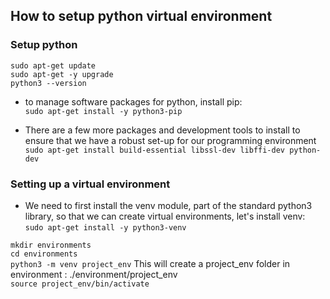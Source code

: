 ## How to setup python virtual environment 
### Setup python
```sudo apt-get update```  
```sudo apt-get -y upgrade```  
```python3 --version```  
* to manage software packages for python, install pip:  
```sudo apt-get install -y python3-pip```  
  
* There are a few more packages and development tools to install to ensure that we have a robust set-up for our programming environment   
```sudo apt-get install build-essential libssl-dev libffi-dev python-dev```  
  
### Setting up a virtual environment  
* We need to first install the venv module, part of the standard python3 library, so that we can create virtual environments, let's install venv:  
```sudo apt-get install -y python3-venv```  
  
```mkdir environments```  
```cd environments```  
```python3 -m venv project_env``` This will create a project_env folder in environment : ./environment/project_env  
```source project_env/bin/activate```  
